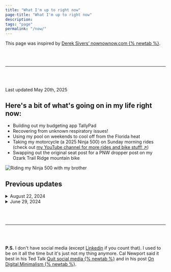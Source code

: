```yaml
---
title: "What I'm up to right now"
page-title: "What I'm up to right now"
description:
tags: "page"
permalink: "/now/"
---
```


This page was inspired by <a href="https://nownownow.com/about" target="_blank">Derek Sivers’ nownownow.com {% newtab %}</a>.

<hr aria-hidden="true" class="border-t-0 border-b-0 border-stone-200 dark:border-stone-700" style="margin: 4rem 0; height: 0.5px" />

<span class="font-mono text-xl text-stone-600 sm:text-2xl dark:text-stone-300">Last updated May 20th, 2025</span>

## Here's a bit of what's going on in my life right now:

- Building out my budgeting app TallyPad
- Recovering from unknown respiratory issues!
- Using my pool on weekends to cool off from the Florida heat
- Taking my motorcycle (a 2025 Ninja 500) on Sunday morning rides (check out <a href="https://www.youtube.com/@RideWithCasey" target="_blank">my YouTube channel for more rides and bike stuff! <span aria-label=", opens in a new tab">↗</span></a>)
- Swapping out the original seat post for a PNW dropper post on my Ozark Trail Ridge mountain bike

<img src="/img/2025-ninja-500.png" alt="Riding my Ninja 500 with my brother" class="mx-auto mb-8" />

## Previous updates

<details class="border-stone-200 dark:border-stone-700">
 <summary>August 22, 2024</summary>

- Recovering from a concussion, banged up elbow and knee thanks to my first rough mountain bike crash
- Got all of the bathrooms in our house renovated!
- Saw the new Alien Romulus movie with my partner - was pretty good!
- Gaining way too much weight since being cooped up in the house recovering
- Tinkering around with the <a href="https://pokeapi.co/" target="_blank">Pokémon API {% newtab %}</a> and the JavaScript fetch API
- Researching and buying bike safety gear - I bought Leatt Impact Shorts, Leatt Airflex Body Armor, and IXS Carve Elbow Pads. I already bought a new IXS full face helmet (cracked my old one) and have POC VPD knee pads!
- Upgraded my stock Stout square tapered crankset for a Hollowtech crankset

<section>
<img src="/img/2024-0831-rockhopper.jpg" alt="2023 Specialized Rockhopper with upgrades" class="mx-auto mb-8" />
</section>
</details>

<details class="border-stone-200 dark:border-stone-700 mb-12">
 <summary>June 29, 2024</summary>

- Taking up a new hobby, mountain biking, for the last few months
- Upgrading my 2023 Specialized Rockhopper Sport bike - so far I've added a dropper post, new stem and carbon stem spacers, handlebars, grips, and most recently, tires and a new fork
- Working on perfecting thin, crispy homemade pizza made with a high protein dough mixture of vital wheat gluten and King Arthur flour
- Getting more steps in with my new walking pad
- Watching _all_ of the Aliens movies with my partner Jeff
- Learning more about <a href="https://www.11ty.dev/" target="_blank">Eleventy {% newtab %}</a>

</details>

<hr aria-hidden="true" class="border-t-0 border-b-0 border-stone-200 dark:border-stone-700" style="margin: 4rem 0; height: 0.5px" />

**P.S.** I don't have social media (except [Linkedin](https://www.linkedin.com/in/caseyocampo/) if you count that). I used to be on it all the time but it's just not my thing anymore. Cal Newport said it best in his Ted Talk <a href="https://www.youtube.com/watch?v=3E7hkPZ-HTk" target="_blank">Quit social media {% newtab %}</a> and in his post <a href="https://calnewport.com/on-digital-minimalism/" target="_blank">On Digital Minimalism {% newtab %}</a>.
